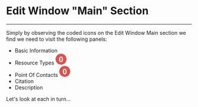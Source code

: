 # Edit Window "Main" Section
---

Simply by observing the coded icons on the <span class="md-window">Edit Window</span> <span class="md-section">Main</span> section we find we need to visit the following panels: 
  * <span class="md-panel">Basic Information</span> <i class="fa fa-asterisk required"> </i>
  * <span class="md-panel">Resource Types</span> ![](/assets/bullets/count-red.png)
  * <span class="md-panel">Point Of Contacts</span> ![](/assets/bullets/count-red.png)
  * <span class="md-panel">Citation</span> <i class="fa fa-asterisk required"> </i>
  * <span class="md-panel">Description</span> <i class="fa fa-asterisk required"> </i>
  
Let's look at each in turn...
